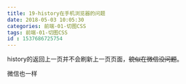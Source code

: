 ```yaml
---
title: 19-history在手机浏览器的问题
date: 2018-05-03 10:05:30
categories: 前端-01-切图CSS
tags: 前端-01-切图CSS
id : 1537686725754
---
```

history的返回上一页并不会刷新上一页页面，~~貌似在微信没问题~~。

微信也一样